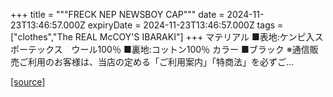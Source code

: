 +++
title = """FRECK NEP NEWSBOY CAP"""
date = 2024-11-23T13:46:57.000Z
expiryDate = 2024-11-23T13:46:57.000Z
tags = ["clothes","The REAL McCOY'S IBARAKI"]
+++
マテリアル ■表地:ケンピ入スポーテックス　ウール100％ ■裏地:コットン100％ カラー ■ブラック ※通信販売ご利用のお客様は、当店の定める「ご利用案内」「特商法」を必ずご...

[[source]](https://the-realmccoys.ocnk.net/product/756)
